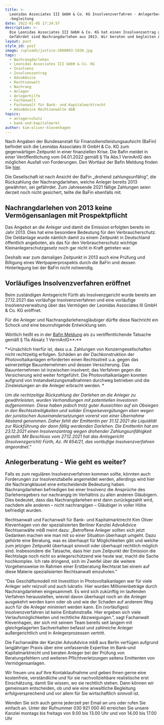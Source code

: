 ```yaml
---
title: >-
  Leonidas Associates III GmbH & Co. KG Insolvenzverfahren - Anlegerberatung und
  -begleitung 
date: 2022-01-05 17:24:57
description: >-
  Die Leonidas Associates III GmbH & Co. KG hat einen Insolvenzantrag gestellt.
  Gefährdet sind Nachrangdarlehen aus 2013. Wir beraten und begleiten Anleger. 
layout: post
style_id: post
image: /uploads/justice-2060093-1920.jpg
tags:
  - Nachrangdarlehen
  - Leonidas Associates III GmbH & Co. KG
  - Insolvenz
  - Insolvenzantrag
  - AdvoAdvice
  - Rechtsanwalt
  - Nachrang
  - Anleger
  - Anlegerhilfe
  - Fachanwalt
  - Fachanwalt für Bank- und Kapitalmarktrecht
  - AdvoAdvice Rechtsanwälte mbB
topics:
  - anlegerschutz
  - bank-und-kapitalmarkt
author: kim-oliver-klevenhagen
---
```

Nach Angaben der Bundes­anstalt für Finanz­dienst­leistungs­aufsicht (BaFin) befindet sich die Leonidas Associates III GmbH & Co. KG zum gegenwärtigen Zeitpunkt in einer finanziellen Krise. Die Bafin meldet in einer Veröffentlichung vom 04.01.2022 gemäß § 11a Abs.1 VermAnlG den möglichen Ausfall von Forderungen. Den Wortlaut der Bafin Meldung finden Sie [hier](https://www.bafin.de/SharedDocs/Veroeffentlichungen/DE/Anlage/220104_anlage_meldung_leonidas_associates.html;jsessionid=17FD72D76DBF7F6316EE80FD80D18299.2_cid500?nn=9021442).

Die Gesell­schaft ist nach Ansicht der BaFin „drohend zahlungs­unfähig“, die Rück­zahlung der Nach­rangdarlehen, welche Anleger bereits 2013 gewährten, sei gefährdet. Zum Jahres­ende 2021 fällige Zahlungen seien derzeit noch nicht gesichert, teilte die BaFin ebenfalls mit.

## Nachrangdarlehen von 2013 keine Vermögensanlagen mit Prospektpflicht

Das Angebot an die Anleger und damit die Emission erfolgten bereits im Jahr 2013. Dies hat eine besondere Bedeutung für den Verbraucherschutz. Die Geldanlage wurde nämlich damit zu einem Zeitpunkt in Deutschland öffentlich angeboten, als das für den Verbraucherschutz wichtige Kleinanlegerschutzgesetz noch gar nicht in Kraft getreten war.

Deshalb war zum damaligen Zeitpunkt in 2013 auch eine Prüfung und Billigung eines Wertpapierprospekts durch die BaFin und dessen Hinterlegung bei der BaFin nicht notwendig.

## Vorläufiges Insolvenzverfahren eröffnet

Beim zuständigen Amtsgericht Fürth als Insolvenzgericht wurde bereits am 27.12.2021 das vorläufige Insolvenzverfahren und eine vorläufige Insolvenzverwaltung über das Vermögen der Leonidas Associates III GmbH & Co. KG eröffnet.

Für die Anleger und Nachrangdarlehensgläubiger dürfte diese Nachricht ein Schock und eine beunruhigende Entwicklung sein.

Wörtlich heißt es in der [Bafin Meldung](https://www.bafin.de/SharedDocs/Veroeffentlichungen/DE/Anlage/220104_anlage_meldung_leonidas_associates.html;jsessionid=17FD72D76DBF7F6316EE80FD80D18299.2_cid500?nn=9021442) als zu veröffentlichende Tatsache gemäß § 11a Absatz 1 VermAnlG**\:**

**"**\*Ursächlich hierfür ist, dass u.a. Zahlungen von Konzerngesellschaften nicht rechtzeitig erfolgen. Schäden an der Dachkonstruktion der Photovoltaikanlagen erforderten einen Rechtsstreit u.a. gegen das seinerzeitige Bauunternehmen und dessen Versicherung. Das Bauunternehmen ist inzwischen insolvent; das Verfahren gegen die Versicherung wird weiter fortgeführt. Die Photovoltaikanlagen konnten aufgrund von Instandsetzungsmaßnahmen durchweg betrieben und die Zinsleistungen an die Anleger erbracht werden. \*

*Um die rechtzeitige Rückzahlung der Darlehen an die Anleger zu gewährleisten, wurden Verhandlungen mit potentiellen Investoren aufgenommen. Diese haben jedoch trotz guter Aussichten auf ein Obsiegen in den Rechtsstreitigkeiten und solider Einspeisevergütungen eben wegen der juristischen Auseinandersetzungen vorerst von einer Übernahme Abstand genommen. Daher fehlt der Emittentin per 31.12.2021 die Liquidität zur Rückführung der dann fällig werdenden Darlehen. Die Emittentin hat am 23.12.2021 einen Insolvenzantrag wegen drohender Zahlungsunfähigkeit gestellt. Mit Beschluss vom 27.12.2021 hat das Amtsgericht (Insolvenzgericht) Fürth, Az. IN 654/21, das vorläufige Insolvenzverfahren angeordnet."*

## Anlegerberatung - Wie geht es weiter?

Falls es zum regulären Insolvenzverfahren kommen sollte, könnten auch Forderungen zur Insolvenztabelle angemeldet werden, allerdings wird hier die Nachrangklausel eine entscheidende Bedeutung haben. Nachrangdarlehen befriedigen bei einer Insolvenz die Ansprüche des Darlehensgebers nur nachrangig im Verhältnis zu allen anderen Gläubigern. Dies bedeutet, dass das Nachrangdarlehen erst dann zurückgezahlt wird, nachdem alle anderen – nicht nachrangigen – Gläubiger in voller Höhe befriedigt wurden.

Rechtsanwalt und Fachanwalt für Bank- und Kapitalmarktrecht Kim Oliver Klevenhagen von der spezialisierten Berliner Kanzlei AdvoAdvice Rechtsanwälte mbB meint dazu: „Betroffene Anleger sollten sich jetzt Gedanken machen wie man mit so einer Situation überhaupt umgeht. Dazu gehörte eine Beratung, was es überhaupt für Möglichkeiten gibt und welche zum jetzigen Zeitpunkt überhaupt sinnvoll oder überhaupt rechtlich möglich sind. Insbesondere die Tatsache, dass hier zum Zeitpunkt der Emission die Rechtslage noch nicht so anlegerschützend wie heute war, macht die Sache hochkomplex. Ich rate dringend, sich im Zweifel über die weitere Vorgehensweise im Rahmen einer Erstberatung Rechtsrat bei einem auf diese Materie spezialisierten Rechtsanwalt einzuholen.”

“Das Geschäftsmodell mit Investition in Photovoltaikanlagen war für viele Anleger sehr reizvoll und auch lukrativ. Hier wurden Millionenbeträge durch Nachrangdarlehen eingesammelt. Es wird sich zukünftig im laufenden Verfahren herausstellen, wieviel davon überhaupt noch an die Anleger ausgekehrt werden kann oder ob und wie der Schaden auf anderem Weg auch für die Anleger minimiert werden kann. Ein (vorläufiges) Insolvenzverfahren ist keine Einbahnstraße. Hier ergeben sich viele Verlaufsmöglichkeiten und rechtliche Abzweigungen.”, sagt Fachanwalt Klevenhagen, der sich mit seinem Team bereits seit langem mit gleichgelagerten Sachverhalten befasst und zahlreiche Anleger außergerichtlich und in Anlegerprozessen vertritt.

Die Fachanwälte der Kanzlei AdvoAdvice mbB aus Berlin verfügen aufgrund langjähriger Praxis über eine umfassende Expertise im Bank-und Kapitalmarktrecht und beraten Anleger bei der Prüfung von Beratungsfehlern und weiteren Pflichtverletzungen seitens Emittenten von Vermögensanlagen.

Wir freuen uns auf Ihre Kontaktaufnahme und geben Ihnen gerne eine kostenfreie, verständliche und für sie nachvollziehbare realistische erst Einschätzung, damit Sie wissen, wo sie rechtlich stehen. Dann können wir gemeinsam entscheiden, ob und wie eine anwaltliche Begleitung erfolgversprechend und vor allem für Sie wirtschaftlich sinnvoll ist.

Wenden Sie sich auch gerne jederzeit per Email an uns oder rufen Sie einfach an. Unter der Rufnummer 030 921 000 40 erreichen Sie unsere Kanzlei montags bis freitags von 9.00 bis 13.00 Uhr und von 14.00 bis 17.00 Uhr
